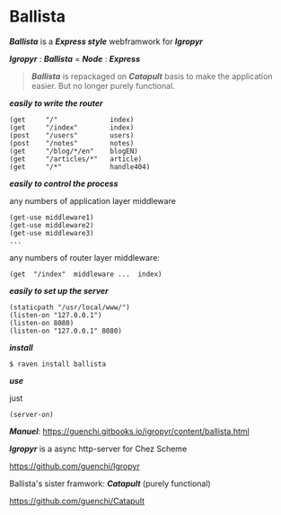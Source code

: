 # Ballista

***Ballista*** is a ***Express style*** webframwork for ***Igropyr***

***Igropyr*** : ***Ballista*** = ***Node*** : ***Express***

> ***Ballista*** is repackaged on ***Catapult*** basis to make the application easier. But no longer purely functional.

***easily to write the router***

```
(get     "/"             index)
(get     "/index"        index)
(post    "/users"        users)
(post    "/notes"        notes)
(get     "/blog/*/en"    blogEN)
(get     "/articles/*"   article)
(get     "/*"            handle404)
```

***easily to control the process***

any numbers of application layer middleware
```
(get-use middleware1)
(get-use middleware2)
(get-use middleware3)
...
```

any numbers of router layer middleware:
```
(get  "/index"  middleware ...  index)
```


***easily to set up the server***

```
(staticpath "/usr/local/www/")
(listen-on "127.0.0.1")
(listen-on 8080)
(listen-on "127.0.0.1" 8080)
```


***install***

`$ raven install ballista`



***use***

just
```
(server-on)
```

***Manuel***: https://guenchi.gitbooks.io/igropyr/content/ballista.html

***Igropyr*** is a async http-server for Chez Scheme

https://github.com/guenchi/Igropyr

Ballista's sister framwork: ***Catapult*** (purely functional)

https://github.com/guenchi/Catapult
